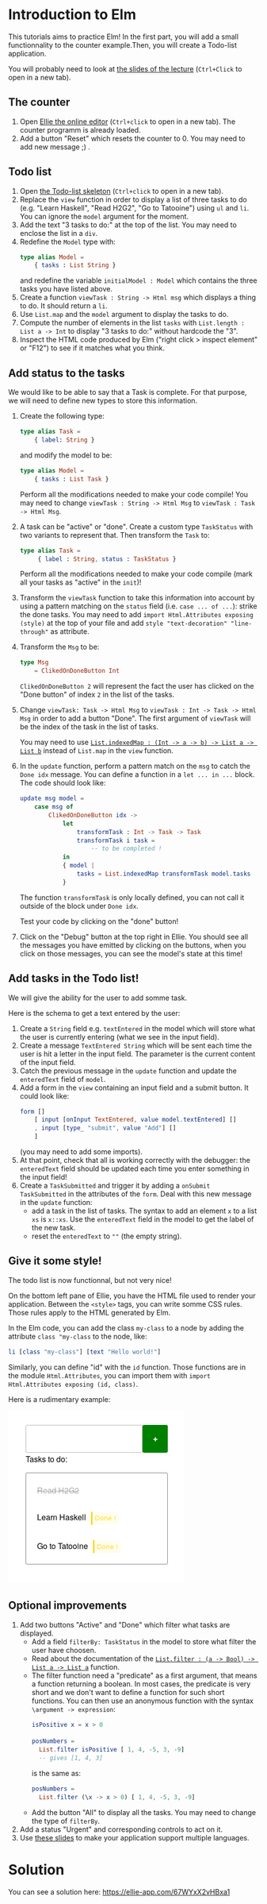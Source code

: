 # Introduction to Elm

This tutorials aims to practice Elm! In the first part, you
will add a small functionnality to the counter example.Then, you will
create a Todo-list application.

You will probably need to look at [the slides of the lecture](https://slides.com/sebbes/the-web-teaching-server-elm-intro/)
(`Ctrl+Click` to open in a new tab).

## The counter

1. Open [Ellie the online editor](https://ellie-app.com) (`Ctrl+click`
   to open in a new tab). The counter
   programm is already loaded.
2. Add a button "Reset" which resets the counter to 0. You may need to
   add new message ;) .


## Todo list

1. Open [the Todo-list skeleton](https://ellie-app.com/5Zg6cdDp3BJa1)
   (`Ctrl+click` to open in a new tab).
1. Replace the `view` function in order to display  a list of
    three tasks  to do (e.g. "Learn Haskell", "Read H2G2",
    "Go to Tatooine") using `ul` and `li`. You can ignore the
    `model` argument for the moment.
1. Add the text "3 tasks to do:" at the top of the list. You may need
   to enclose the list in a `div`.
1. Redefine the `Model` type with:
    ```elm
    type alias Model =
        { tasks : List String }
    ```
    and redefine the variable `initialModel : Model` which contains
    the three tasks you have listed above.
1. Create a function `viewTask : String -> Html msg` which
   displays a thing to do. It should return a `li`.
1. Use `List.map` and the `model` argument to display the
   tasks to do.
1. Compute the number of elements in the list `tasks` with `List.length : List a -> Int`
   to display "3 tasks to do:" without hardcode the "3".
1. Inspect the HTML code produced by Elm ("right click > inspect element"
    or "F12") to see if it matches what you think.

## Add status to the tasks

We would like to be able to say that a Task is complete. For that
purpose, we will need to define new types to store this information.

1. Create the following type:
    ```elm
    type alias Task =
        { label: String }
    ```
    and modify the model to be:
    ```elm
    type alias Model =
        { tasks : List Task }
    ```
    Perform all the modifications needed to make your code compile! You may
    need to change `viewTask : String -> Html Msg` to
    `viewTask : Task -> Html Msg`.
1. A task can be "active" or "done". Create a custom type
   `TaskStatus` with two variants
   to represent that. Then transform the `Task` to:
   ```elm
   type alias Task =
        { label : String, status : TaskStatus }
    ```
    Perform all the modifications needed to make your code compile (mark
    all your tasks as "active" in the `init`)!
1. Transform the `viewTask` function to take this information into account
    by using a pattern matching on the `status` field (i.e.
    `case ... of ...`):
    strike the done tasks. You may need to add
    `import Html.Attributes exposing (style)` at the top of
    your file and add `style "text-decoration" "line-through"` as attribute.
1. Transform the `Msg` to be:
    ```elm
    type Msg
        = ClikedOnDoneButton Int
    ```
    `ClikedOnDoneButton 2` will represent the fact the user has clicked on
    the "Done button" of index `2` in the list of the tasks.
1. Change `viewTask: Task -> Html Msg` to
    `viewTask : Int -> Task -> Html Msg` in order to add a button
    "Done". The first argument of `viewTask` will be the index of the
    task in the list of tasks.

    You may need to use
    [`List.indexedMap : (Int -> a -> b) -> List a -> List b`](https://package.elm-lang.org/packages/elm/core/latest/List#indexedMap)
    instead of `List.map`
    in the `view` function.
1. In the `update` function, perform a pattern match on the `msg`
    to catch the `Done idx` message. You can define
    a function in a `let ... in ...` block. The code should look like:
    ```elm
    update msg model =
        case msg of
            ClikedOnDoneButton idx ->
                let
                    transformTask : Int -> Task -> Task
                    transformTask i task =
                        -- to be completed !
                in
                { model |
                    tasks = List.indexedMap transformTask model.tasks
                }
    ```
    The function `transformTask` is only locally defined, you can not
    call it outside of the block under `Done idx`.

    Test your code by clicking on the "done" button!
1. Click on the "Debug" button at the top right in Ellie. You should see
    all the messages you have emitted by clicking on the buttons, when you click on those messages, you can see the model's state at this time!

## Add tasks in the Todo list!
We will give the ability for the user to add somme task.

Here is the schema to get a text entered by the user:
1. Create a `String` field e.g. `textEntered` in the model which will
   store what the user is currently entering (what we see in the input
   field).
1. Create a message `TextEntered String` which will be sent each time the user
   is hit a letter in the input field. The parameter is the current content
   of the input field.
1. Catch the previous message in the `update` function and update the
   `enteredText` field of `model`.
1. Add a form in the `view` containing an input field and a submit button. It
    could look like:
    ```elm
    form []
        [ input [onInput TextEntered, value model.textEntered] []
        , input [type_ "submit", value "Add"] []
        ]
    ```
    (you may need to add some imports).
1. At that point, check that all is working correctly with the debugger: the
    `enteredText` field should be updated each time you enter something in
    the input field!
1. Create a `TaskSubmitted` and trigger it by adding a `onSubmit TaskSubmitted`
   in the attributes of the `form`. Deal with this new message in the `update`
   function:
   * add a task in the list of tasks. The syntax to add an element `x` to a
     list `xs` is `x::xs`. Use the `enteredText` field in the model to get
     the label of the new task.
   * reset the `enteredText` to `""` (the empty string).


## Give it some style!
The todo list is now functionnal, but not very nice!

On the bottom left pane of Ellie, you have the HTML file used to render your
application. Between the `<style>` tags, you can write somme CSS rules.
Those rules apply to the HTML generated by Elm.

In the Elm code, you can add the class `my-class` to a node by adding the attribute
`class "my-class` to the node, like:
```elm
li [class "my-class"] [text "Hello world!"]
```
Similarly, you can define "id" with the `id` function. Those functions are
in the module `Html.Attributes`, you can import them with
`import Html.Attributes exposing (id, class)`.

Here is a rudimentary example:

![style example](example-todo.png)


## Optional improvements

1. Add two buttons "Active" and "Done" which filter what tasks are
    displayed.
    * Add a field `filterBy: TaskStatus` in the model
      to store what filter the user have choosen.
    * Read about the documentation of the
      [`List.filter : (a -> Bool) -> List a -> List a`](https://package.elm-lang.org/packages/elm/core/latest/List#filter)
      function.
    * The filter function need a "predicate" as a first argument, that means
      a function returning a boolean. In most cases, the predicate is very short
      and we don't want to define a function for such short functions. You can
      then use an anonymous function with the syntax `\argument -> expression`:
      ```elm
      isPositive x = x > 0

      posNumbers =
        List.filter isPositive [ 1, 4, -5, 3, -9]
        -- gives [1, 4, 3]
      ```
      is the same as:
      ```elm
      posNumbers =
        List.filter (\x -> x > 0) [ 1, 4, -5, 3, -9]
      ```
    * Add the button "All" to display all the tasks. You may need to change
      the type of `filterBy`.
1. Add a status "Urgent" and corresponding controls to act on it.
1. Use [these slides](https://slides.com/sebbes/pratical-intro-to-algebraic-data-types/live?context=editing#/18)
   to make your application support multiple languages.


# Solution

You can see a solution here: https://ellie-app.com/67WYxX2vHBxa1






